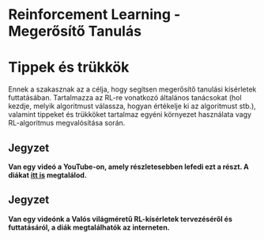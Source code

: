 # Reinforcement Learning - Megerősítő Tanulás

# Tippek és trükkök

Ennek a szakasznak az a célja, hogy segítsen megerősítő tanulási kísérletek futtatásában. Tartalmazza az RL-re vonatkozó általános tanácsokat (hol kezdje, melyik algoritmust válassza, hogyan értékelje ki az algoritmust stb.), valamint tippeket és trükköket tartalmaz egyéni környezet használata vagy RL-algoritmus megvalósítása során.

## Jegyzet
__Van egy videó a YouTube-on, amely részletesebben lefedi ezt a részt. A diákat [itt is](https://araffin.github.io/slides/rlvs-tips-tricks/) megtalálod.__

## Jegyzet
__Van egy videónk a Valós világméretű RL-kísérletek tervezéséről és futtatásáról, a diák megtalálhatók az interneten.__
